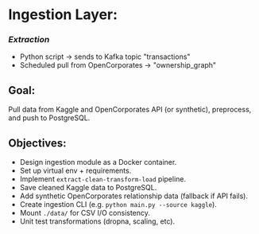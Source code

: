 # Ingestion Layer:
### _Extraction_
  * Python script → sends to Kafka topic "transactions"
  * Scheduled pull from OpenCorporates → "ownership_graph"

## Goal:
Pull data from Kaggle and OpenCorporates API (or synthetic), preprocess, and push to PostgreSQL.

## Objectives:
* Design ingestion module as a Docker container.
* Set up virtual env + requirements.
* Implement `extract-clean-transform-load` pipeline.
* Save cleaned Kaggle data to PostgreSQL.
* Add synthetic OpenCorporates relationship data (fallback if API fails).
* Create ingestion CLI (e.g. `python main.py --source kaggle`).
* Mount `./data/` for CSV I/O consistency.
* Unit test transformations (dropna, scaling, etc).